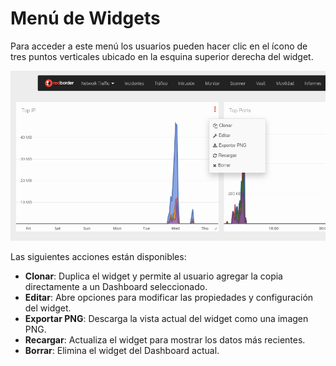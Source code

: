 # Menú de Widgets

Para acceder a este menú los usuarios pueden hacer clic en el ícono de tres puntos verticales ubicado en la esquina superior derecha del widget.

![Acciones de widget](images/widget_menu.es.png)

Las siguientes acciones están disponibles:

- **Clonar**: Duplica el widget y permite al usuario agregar la copia directamente a un Dashboard seleccionado.
- **Editar**: Abre opciones para modificar las propiedades y configuración del widget.
- **Exportar PNG**: Descarga la vista actual del widget como una imagen PNG.
- **Recargar**: Actualiza el widget para mostrar los datos más recientes.
- **Borrar**: Elimina el widget del Dashboard actual.
